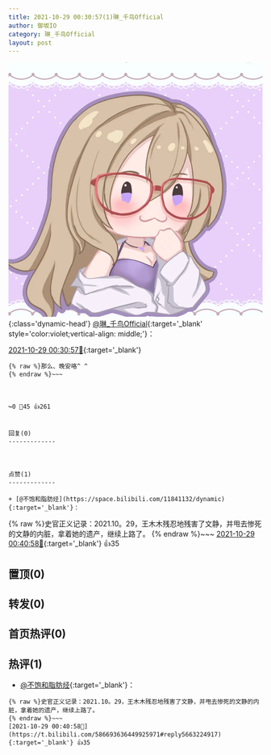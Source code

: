 ```yaml
---
title: 2021-10-29 00:30:57(1)琳_千鸟Official
author: 御坂IO
category: 琳_千鸟Official
layout: post
---
```


![img](/images/c0a88f85ebd0d056f37b114e0748e69556c8b488.jpg){:class='dynamic-head'}
[@琳_千鸟Official](https://space.bilibili.com/1620923329/dynamic){:target='_blank' style='color:violet;vertical-align: middle;'}：

[2021-10-29 00:30:57🔗](https://t.bilibili.com/586693636449925971){:target='_blank'}

~~~
{% raw %}那么、晚安咯^ ^
{% endraw %}~~~



↪️0 💬45 👍261


回复(0)
-------------



点赞(1)
-------------

+ [@不饱和脂肪烃](https://space.bilibili.com/11841132/dynamic){:target='_blank'}：
~~~
{% raw %}史官正义记录：2021.10。29，王木木残忍地残害了文静，并甩去惨死的文静的内脏，拿着她的遗产，继续上路了。
{% endraw %}~~~
[2021-10-29 00:40:58🔗](https://t.bilibili.com/586693636449925971#reply5663224917){:target='_blank'} 👍35


置顶(0)
-------------



转发(0)
-------------



首页热评(0)
-------------



热评(1)
-------------

+ [@不饱和脂肪烃](https://space.bilibili.com/11841132/dynamic){:target='_blank'}：
~~~
{% raw %}史官正义记录：2021.10。29，王木木残忍地残害了文静，并甩去惨死的文静的内脏，拿着她的遗产，继续上路了。
{% endraw %}~~~
[2021-10-29 00:40:58🔗](https://t.bilibili.com/586693636449925971#reply5663224917){:target='_blank'} 👍35



